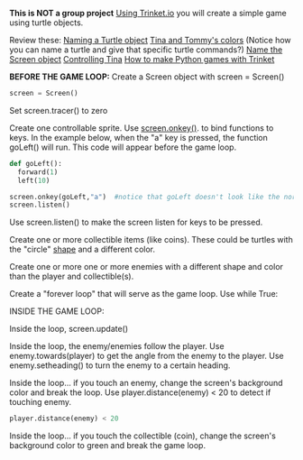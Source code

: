 **This is NOT a group project**
[Using Trinket.io](https://trinket.io/) you will create a simple game using turtle objects.

Review these:
[Naming a Turtle object](https://justin_riley_hilliardschools_org.trinket.io/apcsp#/multiple-turtles/naming-a-turtle-object)
[Tina and Tommy's colors](https://justin_riley_hilliardschools_org.trinket.io/apcsp#/multiple-turtles/tina-and-tommys-colors) (Notice how you can name a turtle and give that specific turtle commands?)
[Name the Screen object](https://justin_riley_hilliardschools_org.trinket.io/apcsp#/multiple-turtles/name-the-screen-object)
[Controlling Tina](https://justin_riley_hilliardschools_org.trinket.io/apcsp#/multiple-turtles/controlling-tina)
[How to make Python games with Trinket](https://blog.trinket.io/python-games/)

**BEFORE THE GAME LOOP:**
Create a Screen object with screen = Screen()
```python 
screen = Screen()
```
Set screen.tracer() to zero

Create one controllable sprite. Use [screen.onkey()](https://docs.python.org/3.3/library/turtle.html?highlight=turtle#turtle.onkey). to bind functions to keys. In the example below, when the "a" key is pressed, the function goLeft() will run. This code will appear before the game loop.
```python
def goLeft():
  forward(1)
  left(10)

screen.onkey(goLeft,"a")  #notice that goLeft doesn't look like the normal goLeft()
screen.listen()
```
Use screen.listen() to make the screen listen for keys to be pressed.

Create one or more collectible items (like coins). These could be turtles with the "circle" [shape](https://docs.python.org/3.3/library/turtle.html?highlight=turtle#turtle.shape) and a different color.

Create one or more one or more enemies with a different shape and color than the player and collectible(s).

Create a "forever loop" that will serve as the game loop. Use while True:

INSIDE THE GAME LOOP:

Inside the loop, screen.update()

Inside the loop, the enemy/enemies follow the player. Use enemy.towards(player) to get the angle from the enemy to the player. Use enemy.setheading() to turn the enemy to a certain heading.

Inside the loop... if you touch an enemy, change the screen's background color and break the loop. Use player.distance(enemy) < 20 to detect if touching enemy.
```python 
player.distance(enemy) < 20
```
Inside the loop... if you touch the collectible (coin), change the screen's background color to green and break the game loop.
